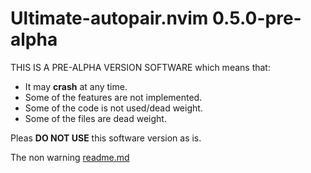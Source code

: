 # Ultimate-autopair.nvim 0.5.0-pre-alpha
THIS IS A PRE-ALPHA VERSION SOFTWARE which means that:
+ It may **crash** at any time.
+ Some of the features are not implemented.
+ Some of the code is not used/dead weight.
+ Some of the files are dead weight.

Pleas **DO NOT USE** this software version as is.

The non warning [readme.md](README.md)
